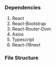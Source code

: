 

###  Dependencies
1.  React
2.  React-Bootstrap
3.  React-Router-Dom
4.  Axios
5.  Typescript
6.  React-i18next

###  File Structure



